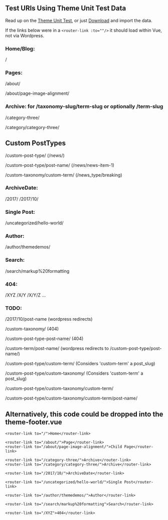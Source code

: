 
## Test URIs Using Theme Unit Test Data

Read up on the [Theme Unit Test](https://github.com/WPTRT/theme-unit-test/), or just
[Download](https://raw.githubusercontent.com/WPTRT/theme-unit-test/master/themeunittestdata.wordpress.xml)
and import the data.

If the links below were in a `<router-link :to=""/>` it should load within Vue, not via Wordpress.
### Home/Blog:
/

### Pages:
/about/

/about/page-image-alignment/

### Archive: for /taxonomy-slug/term-slug or optionally /term-slug
/category-three/

/category/category-three/

## Custom PostTypes
/custom-post-type/ (/news/)

/custom-post-type/post-name/ (/news/news-item-1)

/custom-taxonomy/custom-term/ (/news_type/breaking)


### ArchiveDate:
/2017/
/2017/10/

### Single Post:
/uncategorized/hello-world/

### Author:
/author/themedemos/

### Search:
/search/markup%20formatting

### 404:
/XYZ
/X/Y
/X/Y/Z ...

### TODO:
/2017/10/post-name (wordpress redirects)

/custom-taxonomy/ (404)

/custom-post-type-post-name/ (404)

/custom-term/post-name/ (wordpress redirects to /custom-post-type/post-name/)

/custom-post-type/custom-term/  (Considers 'custom-term' a post_slug)

/custom-post-type/custom-taxonomy/ (Considers 'custom-term' a post_slug)

/custom-post-type/custom-taxonomy/custom-term/

/custom-post-type/custom-taxonomy/custom-term/post-name/


## Alternatively, this code could be dropped into the theme-footer.vue
```
<router-link to="/">Home</router-link>

<router-link to="/about/">Page</router-link>
<router-link to="/about/page-image-alignment/">Child Page</router-link>

<router-link to="/category-three/">Archive</router-link>
<router-link to="/category/category-three/">Archive</router-link>

<router-link to="/2017/10/">ArchiveDate</router-link>

<router-link to="/uncategorized/hello-world/">Single Post</router-link>

<router-link to="/author/themedemos/">Author</router-link>

<router-link to="/search/markup%20formatting">Search</router-link>

<router-link to="/XYZ">404</router-link>

```
